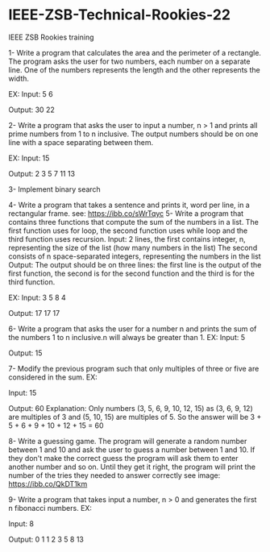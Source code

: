 # IEEE-ZSB-Technical-Rookies-22
IEEE ZSB Rookies training


1- Write a program that calculates the area and the perimeter of a rectangle. The 
program asks the user for two numbers, each number on a separate line. One of 
the numbers represents the length and the other represents the width. 

EX: 
Input: 
5 
6 

Output: 
30 
22 



2- Write a program that asks the user to input a number, n > 1 and prints all 
prime numbers from 1 to n inclusive. The output numbers should be on one line
with a space separating between them. 

EX: 
Input: 
15 

Output: 
2 3 5 7 11 13 


3- Implement binary search 

4- Write a program that takes a sentence and prints it, word per line, in a 
rectangular frame.
see: https://ibb.co/sWrTqyc 
5- Write a program that contains three functions that compute the sum of the 
numbers in a list. The first function uses for loop, the second function uses while 
loop and the third function uses recursion. 
Input: 
2 lines, the first contains integer, n, representing the size of the list (how many 
numbers in the list) 
The second consists of n space-separated integers, representing the numbers in 
the list 
Output: 
The output should be on three lines: the first line is the output of the first function, 
the second is for the second function and the third is for the third function. 

EX: 
Input: 
3 
5 8 4 

Output: 
17 
17 
17


6- Write a program that asks the user for a number n and prints the sum of the 
numbers 1 to n inclusive.n will always be greater than 1. 
EX: 
Input: 
5 

Output: 
15
 

7- Modify the previous program such that only multiples of three or five are 
considered in the sum. 
EX:
 
Input: 
15 

Output: 
60 
Explanation: 
Only numbers (3, 5, 6, 9, 10, 12, 15) as (3, 6, 9, 12) are multiples of 3 and (5, 10, 
15) are multiples of 5. So the answer will be 3 + 5 + 6 + 9 + 10 + 12 + 15 = 60
 


8- Write a guessing game. The program will generate a random number between 
1 and 10 and ask the user to guess a number between 1 and 10. If they don't 
make the correct guess the program will ask them to enter another number and 
so on. Until they get it right, the program will print the number of the tries they 
needed to answer correctly 
see image: https://ibb.co/QkDT1km


9- Write a program that takes input a number, n > 0 and generates the first n 
fibonacci numbers. 
EX:
 
Input: 
8 

Output: 
0 1 1 2 3 5 8 13 
